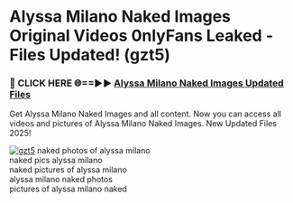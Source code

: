 # Alyssa Milano Naked Images Original Videos 0nlyFans Leaked - Files Updated! (gzt5)

<h3>🔴 CLICK HERE 🌐==►► <a href="https://tinyurl.com/up5wt9bj" rel="nofollow">Alyssa Milano Naked Images Updated Files</a></h3>

Get Alyssa Milano Naked Images and all content. Now you can access all videos and pictures of Alyssa Milano Naked Images. New Updated Files 2025!

[![gzt5](https://i.imgur.com/ABiUzMV.gif)](https://tinyurl.com/up5wt9bj)
naked photos of alyssa milano<br>
naked pics alyssa milano<br>
naked pictures of alyssa milano<br>
alyssa milano naked photos<br>
pictures of alyssa milano naked